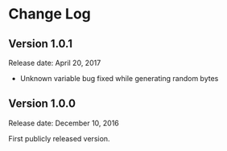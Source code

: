 # Change Log

## Version 1.0.1

Release date: April 20, 2017

+ Unknown variable bug fixed while generating random bytes

## Version 1.0.0

Release date: December 10, 2016

First publicly released version.
